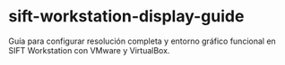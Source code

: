 # sift-workstation-display-guide
Guía para configurar resolución completa y entorno gráfico funcional en SIFT Workstation con VMware y VirtualBox.
